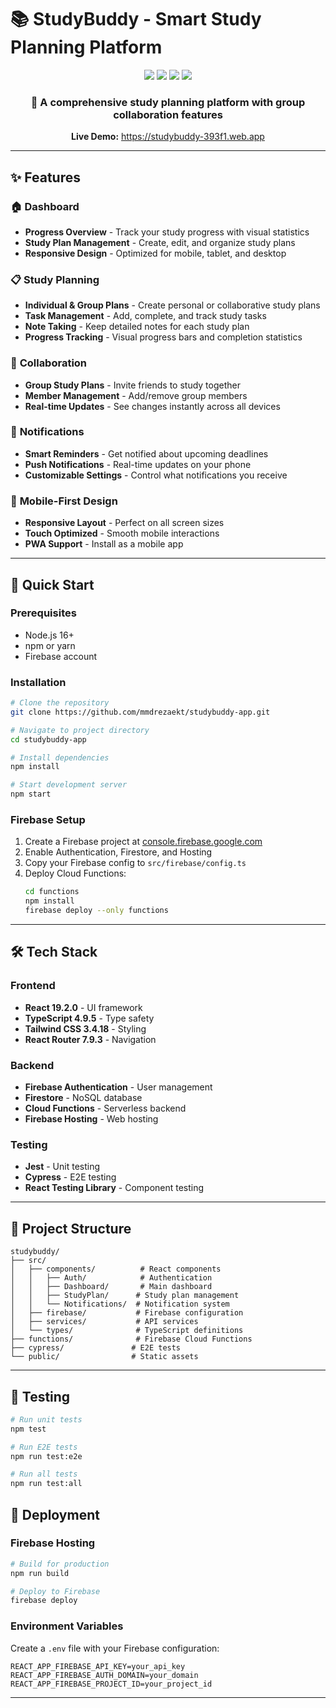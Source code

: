 # 📚 StudyBuddy - Smart Study Planning Platform

<div align="center">
  <img src="https://img.shields.io/badge/React-19.2.0-blue?style=for-the-badge&logo=react" />
  <img src="https://img.shields.io/badge/TypeScript-4.9.5-blue?style=for-the-badge&logo=typescript" />
  <img src="https://img.shields.io/badge/Firebase-12.3.0-orange?style=for-the-badge&logo=firebase" />
  <img src="https://img.shields.io/badge/Tailwind-3.4.18-cyan?style=for-the-badge&logo=tailwindcss" />
</div>

<div align="center">
  <h3>🎯 A comprehensive study planning platform with group collaboration features</h3>
  <p><strong>Live Demo:</strong> <a href="https://studybuddy-393f1.web.app">https://studybuddy-393f1.web.app</a></p>
</div>

---

## ✨ **Features**

### 🏠 **Dashboard**
- **Progress Overview** - Track your study progress with visual statistics
- **Study Plan Management** - Create, edit, and organize study plans
- **Responsive Design** - Optimized for mobile, tablet, and desktop

### 📋 **Study Planning**
- **Individual & Group Plans** - Create personal or collaborative study plans
- **Task Management** - Add, complete, and track study tasks
- **Note Taking** - Keep detailed notes for each study plan
- **Progress Tracking** - Visual progress bars and completion statistics

### 👥 **Collaboration**
- **Group Study Plans** - Invite friends to study together
- **Member Management** - Add/remove group members
- **Real-time Updates** - See changes instantly across all devices

### 🔔 **Notifications**
- **Smart Reminders** - Get notified about upcoming deadlines
- **Push Notifications** - Real-time updates on your phone
- **Customizable Settings** - Control what notifications you receive

### 📱 **Mobile-First Design**
- **Responsive Layout** - Perfect on all screen sizes
- **Touch Optimized** - Smooth mobile interactions
- **PWA Support** - Install as a mobile app

---

## 🚀 **Quick Start**

### **Prerequisites**
- Node.js 16+ 
- npm or yarn
- Firebase account

### **Installation**

```bash
# Clone the repository
git clone https://github.com/mmdrezaekt/studybuddy-app.git

# Navigate to project directory
cd studybuddy-app

# Install dependencies
npm install

# Start development server
npm start
```

### **Firebase Setup**

1. Create a Firebase project at [console.firebase.google.com](https://console.firebase.google.com)
2. Enable Authentication, Firestore, and Hosting
3. Copy your Firebase config to `src/firebase/config.ts`
4. Deploy Cloud Functions:
   ```bash
   cd functions
   npm install
   firebase deploy --only functions
   ```

---

## 🛠️ **Tech Stack**

### **Frontend**
- **React 19.2.0** - UI framework
- **TypeScript 4.9.5** - Type safety
- **Tailwind CSS 3.4.18** - Styling
- **React Router 7.9.3** - Navigation

### **Backend**
- **Firebase Authentication** - User management
- **Firestore** - NoSQL database
- **Cloud Functions** - Serverless backend
- **Firebase Hosting** - Web hosting

### **Testing**
- **Jest** - Unit testing
- **Cypress** - E2E testing
- **React Testing Library** - Component testing

---

## 📁 **Project Structure**

```
studybuddy/
├── src/
│   ├── components/          # React components
│   │   ├── Auth/            # Authentication
│   │   ├── Dashboard/       # Main dashboard
│   │   ├── StudyPlan/      # Study plan management
│   │   └── Notifications/  # Notification system
│   ├── firebase/           # Firebase configuration
│   ├── services/           # API services
│   └── types/              # TypeScript definitions
├── functions/              # Firebase Cloud Functions
├── cypress/               # E2E tests
└── public/                # Static assets
```

---

## 🧪 **Testing**

```bash
# Run unit tests
npm test

# Run E2E tests
npm run test:e2e

# Run all tests
npm run test:all
```


## 🚀 **Deployment**

### **Firebase Hosting**
```bash
# Build for production
npm run build

# Deploy to Firebase
firebase deploy
```

### **Environment Variables**
Create a `.env` file with your Firebase configuration:
```env
REACT_APP_FIREBASE_API_KEY=your_api_key
REACT_APP_FIREBASE_AUTH_DOMAIN=your_domain
REACT_APP_FIREBASE_PROJECT_ID=your_project_id
```

---

